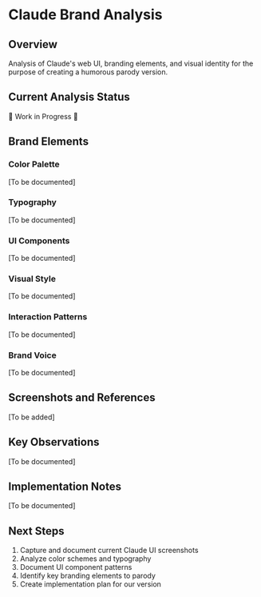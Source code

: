 # Claude Brand Analysis

## Overview

Analysis of Claude's web UI, branding elements, and visual identity for the purpose of creating a humorous parody version.

## Current Analysis Status

🚧 Work in Progress 🚧

## Brand Elements

### Color Palette

[To be documented]

### Typography

[To be documented]

### UI Components

[To be documented]

### Visual Style

[To be documented]

### Interaction Patterns

[To be documented]

### Brand Voice

[To be documented]

## Screenshots and References

[To be added]

## Key Observations

[To be documented]

## Implementation Notes

[To be documented]

## Next Steps

1. Capture and document current Claude UI screenshots
2. Analyze color schemes and typography
3. Document UI component patterns
4. Identify key branding elements to parody
5. Create implementation plan for our version
